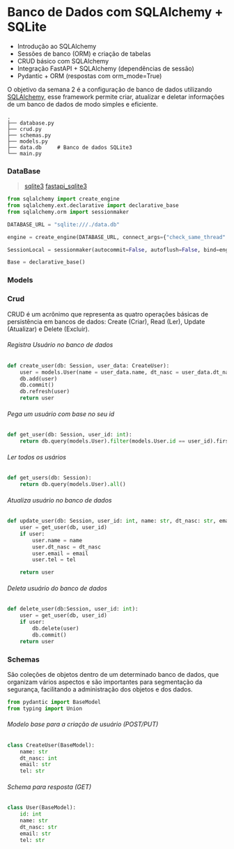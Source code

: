 # Banco de Dados com SQLAlchemy + SQLite

- Introdução ao SQLAlchemy
- Sessões de banco (ORM) e criação de tabelas
- CRUD básico com SQLAlchemy
- Integração FastAPI + SQLAlchemy (dependências de sessão)
-  Pydantic + ORM (respostas com orm_mode=True)


O objetivo da semana 2 é a configuração de banco de dados utilizando [SQLAlchemy](https://www.sqlalchemy.org/), esse framework permite criar, atualizar e deletar informações de um banco de dados de modo simples e eficiente.

```text
.
├── database.py
├── crud.py
├── schemas.py
├── models.py
├── data.db     # Banco de dados SQLite3
└── main.py
```
### DataBase
>[sqlite3](https://docs.sqlalchemy.org/en/20/dialects/sqlite.html)
>[fastapi_sqlite3](https://fastapi.tiangolo.com/tutorial/sql-databases/#create-the-tables)

```python
from sqlalchemy import create_engine
from sqlalchemy.ext.declarative import declarative_base
from sqlalchemy.orm import sessionmaker

DATABASE_URL = "sqlite:///./data.db"

engine = create_engine(DATABASE_URL, connect_args={"check_same_thread":False})

SessionLocal = sessionmaker(autocommit=False, autoflush=False, bind=engine)

Base = declarative_base()
```

### Models

### Crud
CRUD é um acrônimo que representa as quatro operações básicas de persistência em bancos de dados: Create (Criar), Read (Ler), Update (Atualizar) e Delete (Excluir).

###### Registra Usuário no banco de dados
```python
def create_user(db: Session, user_data: CreateUser):
    user = models.User(name = user_data.name, dt_nasc = user_data.dt_nasc, email = user_data.email, tel = user_data.tel)
    db.add(user)
    db.commit()
    db.refresh(user)
    return user

```

###### Pega um usuário com base no seu id
```python
def get_user(db: Session, user_id: int):
    return db.query(models.User).filter(models.User.id == user_id).first()
```


###### Ler todos os usários
```python
def get_users(db: Session):
    return db.query(models.User).all()
```


###### Atualiza usuário no banco de dados
```python
def update_user(db: Session, user_id: int, name: str, dt_nasc: str, email: str, tel:str):
    user = get_user(db, user_id)
    if user:
        user.name = name
        user.dt_nasc = dt_nasc
        user.email = email
        user.tel = tel

    return user
```


###### Deleta usuário do banco de dados
```python
def delete_user(db:Session, user_id: int):
    user = get_user(db, user_id)
    if user:
        db.delete(user)
        db.commit()
    return user

```

### Schemas
São coleções de objetos dentro de um determinado banco de dados, que organizam vários aspectos e são importantes para segmentação da segurança, facilitando a administração dos objetos e dos dados.

```python
from pydantic import BaseModel
from typing import Union
```


###### Modelo base para a criação de usuário (POST/PUT)
```python
class CreateUser(BaseModel):
    name: str
    dt_nasc: int
    email: str
    tel: str
```

###### Schema para resposta (GET)
```python
class User(BaseModel):
    id: int
    name: str
    dt_nasc: str
    email: str
    tel: str
```